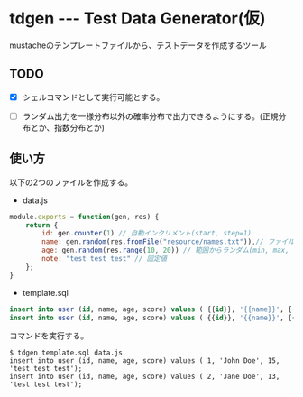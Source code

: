 # tdgen --- Test Data Generator(仮)
mustacheのテンプレートファイルから、テストデータを作成するツール

## TODO
- [x] シェルコマンドとして実行可能とする。
- [ ] ランダム出力を一様分布以外の確率分布で出力できるようにする。(正規分布とか、指数分布とか)


## 使い方
以下の2つのファイルを作成する。

- data.js

```javascript
module.exports = function(gen, res) {
    return {
        id: gen.counter(1) // 自動インクリメント(start, step=1)
        name: gen.random(res.fromFile("resource/names.txt")),// ファイル内の行からランダム出力
        age: gen.random(res.range(10, 20)) // 範囲からランダム(min, max, step=1)
        note: "test test test" // 固定値
	};
}
```


- template.sql

```sql
insert into user (id, name, age, score) values ( {{id}}, '{{name}}', {{age}}, '{{note}}' );
insert into user (id, name, age, score) values ( {{id}}, '{{name}}', {{age}}, '{{note}}' );
```

コマンドを実行する。

```shell
$ tdgen template.sql data.js
insert into user (id, name, age, score) values ( 1, 'John Doe', 15, 'test test test');
insert into user (id, name, age, score) values ( 2, 'Jane Doe', 13, 'test test test');
```

